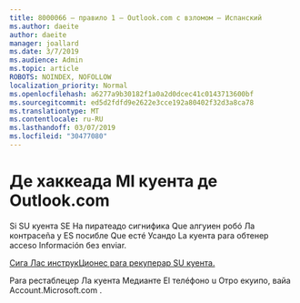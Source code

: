 ```yaml
---
title: 8000066 — правило 1 — Outlook.com с взломом — Испанский
ms.author: daeite
author: daeite
manager: joallard
ms.date: 3/7/2019
ms.audience: Admin
ms.topic: article
ROBOTS: NOINDEX, NOFOLLOW
localization_priority: Normal
ms.openlocfilehash: a6277a9b30182f1a0a2d0dcec41c0143713600bf
ms.sourcegitcommit: ed5d2fdfd9e2622e3cce192a80402f32d3a8ca78
ms.translationtype: MT
ms.contentlocale: ru-RU
ms.lasthandoff: 03/07/2019
ms.locfileid: "30477080"
---
```

# <a name="han-hackeada-mi-cuenta-de-outlookcom"></a>Де хаккеада MI куента де Outlook.com

Si SU куента SE Ha пиратеадо сигнифика Que алгуиен робó Ла контрасеñа y ES посибле Que естé Усандо La куента para обтенер acceso Información без enviar.

[Сига Лас инструкЦионес para рекуперар SU куента.](https://support.office.com/es-es/article/han-pirateado-mi-cuenta-de-outlook-com-35993ac5-ac2f-494e-aacb-5232dda453d8?ui=es-ES&rs=es-ES&ad=ES)

Para рестаблецер Ла куента Медианте El телéфоно u Отро екуипо, вайа Account.Microsoft.com [](https://go.microsoft.com/fwlink/p/?linkid=836814).